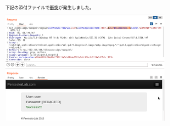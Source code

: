 下記の添付ファイルで[衝突](https://joplinapp.org/conflict/)が発生しました。

![ccbf9f20c1c6d2500379f5c1ff82a088.png](../_resources/ccbf9f20c1c6d2500379f5c1ff82a088.png)